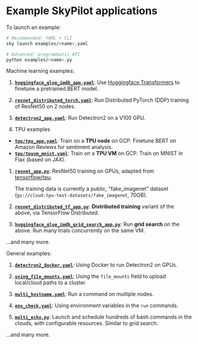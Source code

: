 # Example SkyPilot applications

To launch an example:
```bash
# Recommended: YAML + CLI
sky launch examples/<name>.yaml

# Advanced: programmatic API
python examples/<name>.py
```

Machine learning examples:


1. [**`huggingface_glue_imdb_app.yaml`**](./huggingface_glue_imdb_app.yaml): Use [Huggingface Transformers](https://github.com/huggingface/transformers/) to finetune a pretrained BERT model.

1. [**`resnet_distributed_torch.yaml`**](./resnet_distributed_torch.yaml): Run Distributed PyTorch (DDP) training of ResNet50 on 2 nodes.

1. [**`detectron2_app.yaml`**](./detectron2_app.yaml): Run Detectron2 on a V100 GPU.

1. TPU examples
  - [**`tpu/tpu_app.yaml`**](./tpu/tpu_app.yaml): Train on a **TPU node** on GCP.  Finetune BERT on Amazon Reviews for sentiment analysis.
  - [**`tpu/tpuvm_mnist.yaml`**](./tpu/tpuvm_mnist.yaml): Train on a **TPU VM** on GCP.  Train on MNIST in Flax (based on JAX).

1. [**`resnet_app.py`**](./resnet_app.py): ResNet50 training on GPUs, adapted from [tensorflow/tpu](https://github.com/tensorflow/tpu). 
  
    The training data is currently a public, "fake_imagenet" dataset (`gs://cloud-tpu-test-datasets/fake_imagenet`, 70GB).

  
1. [**`resnet_distributed_tf_app.py`**](./resnet_distributed_tf_app.py): **Distributed training** variant of the above, via TensorFlow Distributed.

1. [**`huggingface_glue_imdb_grid_search_app.py`**](./huggingface_glue_imdb_grid_search_app.py): Run **grid search** on the above.  Run many trials concurrently on the same VM.


...and many more.

General examples:

1. [**`detectron2_docker.yaml`**](./detectron2_docker.yaml): Using Docker to run Detectron2 on GPUs.

1. [**`using_file_mounts.yaml`**](./using_file_mounts.yaml): Using the `file_mounts` field to upload local/cloud paths to a cluster.

1. [**`multi_hostname.yaml`**](./multi_hostname.yaml): Run a command on multiple nodes.

1. [**`env_check.yaml`**](./env_check.yaml): Using environment variables in the `run` commands.

1. [**`multi_echo.py`**](./multi_echo.py): Launch and schedule hundreds of bash commands in the clouds, with configurable resources.  Similar to grid search.

...and many more.
